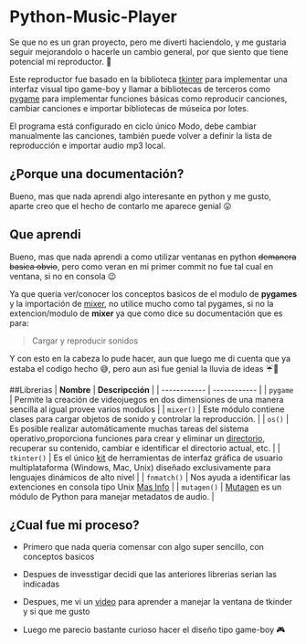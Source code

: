 # Python-Music-Player
Se que no es un gran proyecto, pero me diverti haciendolo, y me gustaria seguir mejorandolo o hacerle un cambio general, por que siento que tiene potencial mi reproductor. 🤑

Este reproductor fue basado en la biblioteca [tkinter](https://docs.python.org/es/3/library/tkinter.html) para implementar una interfaz visual tipo game-boy y llamar a bibliotecas de terceros como [pygame](https://www.pygame.org/docs/) para implementar funciones básicas como reproducir canciones, cambiar canciones e importar bibliotecas de múseica por lotes. 

El programa está configurado en ciclo único Modo, debe cambiar manualmente las canciones, también puede volver a definir la lista de reproducción e importar audio mp3 local.

## ¿Porque una documentación?
Bueno, mas que nada aprendi algo interesante en python y me gusto, aparte creo que el hecho de contarlo me aparece genial 😛

## Que aprendi
Bueno, mas que nada aprendi a como utilizar ventanas en python ~~demanera basica obvio~~, pero como veran en mi primer commit no fue tal cual en ventana, si no en consola 😉

Ya que queria ver/conocer los conceptos basicos de el modulo de **pygames** y la importación de [mixer](https://www.pygame.org/docs/ref/mixer.html), no utilice mucho como tal pygames, si no la extencion/modulo de **mixer** ya que como dice su documentación que es para:

>Cargar y reproducir sonidos

Y con esto en la cabeza lo pude hacer, aun que luego me di cuenta que ya estaba el codigo hecho 😅, pero aun asi fue genial la lluvia de ideas ☔🧠

##Librerias
| **Nombre**  | **Descripcción**  |
| ------------ | ------------ |
| `pygame`   | Permite la creación de videojuegos en dos dimensiones de una manera sencilla al igual provee varios modulos |
| `mixer()`  | Este módulo contiene clases para cargar objetos de sonido y controlar la reproducción.  |
| `os()`  | Es posible realizar automáticamente muchas tareas del sistema operativo,proporciona funciones para crear y eliminar un [directorio](https://docs.python.org/es/3.10/library/os.html#module-os), recuperar su contenido, cambiar e identificar el directorio actual, etc.  |
| `tkinter()`  | Es el único [kit](https://docs.python.org/es/3/library/tkinter.html) de herramientas de interfaz gráfica de usuario multiplataforma (Windows, Mac, Unix) diseñado exclusivamente para lenguajes dinámicos de alto nivel  |
| `fnmatch()`  | Nos ayuda a identificar las extenciones en consola tipo Unix [Mas Info](https://docs.python.org/es/3.8/library/fnmatch.html#module-fnmatch) |
| `mutagen()`  | [Mutagen](https://mutagen.readthedocs.io/en/latest/) es un módulo de Python para manejar metadatos de audio.  |

## ¿Cual fue mi proceso?
- Primero que nada queria comensar con algo super sencillo, con conceptos basicos

- Despues de invesstigar decidi que las anteriores librerias serian las indicadas

- Despues, me vi un [video](https://www.youtube.com/watch?v=YXPyB4XeYLA) para aprender a manejar la ventana de tkinder y si que me gusto

- Luego me parecio bastante curioso hacer el diseño tipo game-boy 🎮